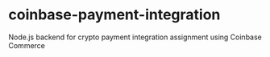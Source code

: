 # coinbase-payment-integration
Node.js backend for crypto payment integration assignment using Coinbase Commerce
